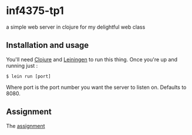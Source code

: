 # inf4375-tp1

a simple web server in clojure for my delightful web class

## Installation and usage
You'll need [Clojure](http://clojure.org/getting_started) and [Leiningen](http://leiningen.org/#install) to run this thing. Once you're up and running just :

    $ lein run [port]

Where port is the port number you want the server to listen on. Defaults to 8080.

## Assignment
The [assignment](http://guillemette.org/uqam/inf4375/)
